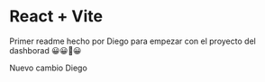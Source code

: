 # React + Vite

Primer readme hecho por Diego para empezar con el proyecto del dashborad 😀😀🤣😀


Nuevo cambio Diego